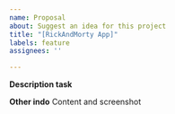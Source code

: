 ```yaml
---
name: Proposal
about: Suggest an idea for this project
title: "[RickAndMorty App]"
labels: feature
assignees: ''

---
```


**Description task**

**Other indo**
Content and screenshot
